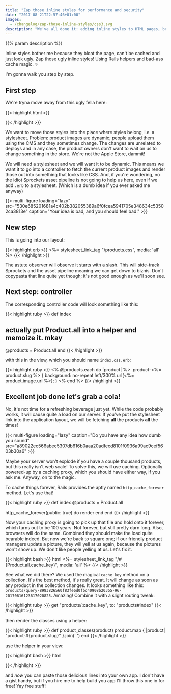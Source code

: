```yaml
---
title: "Zap those inline styles for performance and security"
date: "2017-08-21T22:57:46+01:00"
images:
  - /changelog/zap-those-inline-styles/css3.svg
description: "We‘ve all done it: adding inline styles to HTML pages, because the content is dynamic. Backgrounds for example."
---
```


{{% param description %}}

Inline styles bother me because they bloat the page, can't be cached and just look ugly. Zap those ugly inline styles! Using Rails helpers and bad-ass cache magic. ✨

I'm gonna walk you step by step.

## First step

We're tryna move away from this ugly fella here:

{{< highlight html >}}

<section style="background: no-repeat left/300% url(<%= product.image.url %>);">
{{< /highlight >}}

We want to move those styles into the place where styles belong, i.e. a stylesheet. Problem: product images are dynamic; people upload them using the CMS and they sometimes change. The changes are unrelated to deploys and in any case, the product owners don't want to wait on us to change something in the store. We're not the Apple Store, dammit!

We will need a stylesheet and we will want it to be dynamic. This means we want it to go into a controller to fetch the current product images and render those out into something that looks like CSS. And, if you're wondering, no the idiot Sprockets asset pipeline is not going to help us here, even if we add `.erb` to a stylesheet. (Which is a dumb idea if you ever asked me anyway)

{{< multi-figure loading="lazy" src="530e685201681a4c402b382055389a6f0fcea5941705e348634c53502ca3813e" caption="Your idea is bad, and you should feel bad." >}}

## New step

This is going into our layout:

{{< highlight erb >}}
<%= stylesheet_link_tag "/products.css", media: 'all' %>
{{< /highlight >}}

The astute observer will observe it starts with a slash. This will side-track Sprockets and the asset pipeline meaning we can get down to biznis. Don't copypasta that line quite yet though; it's not good enough as we'll soon see.

## Next step: controller

The corresponding controller code will look something like this:

{{< highlight ruby >}}
def index

# actually put Product.all into a helper and memoize it. mkay

@products = Product.all
end
{{< /highlight >}}

with this in the view, which you should name `index.css.erb`:

{{< highlight ruby >}}
<% @products.each do |product| %>
.product-<%= product.slug %> {
background: no-repeat left/300% url(<%= product.image.url %>);
}
<% end %>
{{< /highlight >}}

## Excellent job done let's grab a cola!

No, it's not time for a refreshing beverage just yet. While the code probably works, it will cause quite a load on our server. If you've put the stylesheet link into the application layout, we will be fetching **all** the products **all** the times!

{{< multi-figure loading="lazy" caption="Do you have any idea how dumb you sound" src="a89022ec566abec5307db616b0aaa20adfecd8101f0936a99ac9cef5603b30a6" >}}

Maybe your server won't explode if you have a couple thousand products, but this really isn't web scale! To solve this, we will use caching. Optionally powered-up by a caching proxy, which you should have either way, if you ask me. Anyway, on to the magic.

To cache things forever, Rails provides the aptly named `http_cache_forever` method. Let's use that!

{{< highlight ruby >}}
def index
@products = Product.all

http_cache_forever(public: true) do
render
end
end
{{< /highlight >}}

Now your caching proxy is going to pick up that file and hold onto it forever, which turns out to be 100 years. Not forever, but still pretty darn long. Also, browsers will do the same. Combined they should make the load quite bearable indeed. But now we're back to square one; if our friendly product managers update a picture, they will yell at us again, because the pictures won't show up. We don't like people yelling at us. Let's fix it.

{{< highlight bash >}} html
<%= stylesheet_link_tag "/#{Product.all.cache_key}", media: 'all' %>
{{< /highlight >}}

See what we did there? We used the magical `cache_key` method on a collection. It's the best method, it's really great. It will change as soon as any product in the collection changes. It looks something like this: `products/query-8983826560f83fe6d0fbc40908b20355-96-20170616123617020825`. Amazing! Combine it with a slight routing tweak:

{{< highlight ruby >}}
get "products/:cache_key", to: "products#index"
{{< /highlight >}}

then render the classes using a helper:

{{< highlight ruby >}}
def product_classes(product)
product.map { |product| "product-#{product.slug}" }.join(' ')
end
{{< /highlight >}}

use the helper in your view:

{{< highlight bash >}} html

<section class="<%= product_classes(product) %>">
{{< /highlight >}}

and _now_ you can paste those delicious lines into your own app. I don't have a gist handy, but if you hire me to help build you app I'll throw this one in for free! Yay free stuff!
